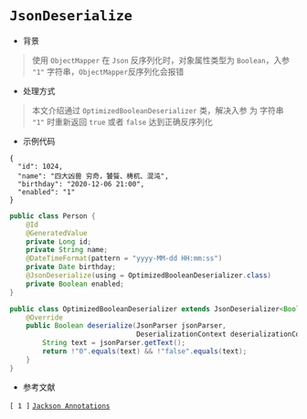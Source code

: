 # `JsonDeserialize`

- 背景

> 使用 ` ObjectMapper ` 在 `Json` 反序列化时，对象属性类型为 `Boolean`，入参 `"1"` 字符串，`ObjectMapper`反序列化会报错

- 处理方式

> 本文介绍通过 `OptimizedBooleanDeserializer` 类，解决入参 为 字符串 `"1"` 时重新返回 `true` 或者 `false` 达到正确反序列化

- 示例代码

```json5
{
  "id": 1024,
  "name": "四大凶兽 穷奇，饕餮、梼杌、混沌",
  "birthday": "2020-12-06 21:00",
  "enabled": "1"
}
```

```java
public class Person {
	@Id
	@GeneratedValue
	private Long id;
	private String name;
	@DateTimeFormat(pattern = "yyyy-MM-dd HH:mm:ss")
	private Date birthday;
	@JsonDeserialize(using = OptimizedBooleanDeserializer.class)
	private Boolean enabled;
}
``` 

```java
public class OptimizedBooleanDeserializer extends JsonDeserializer<Boolean> {
	@Override
	public Boolean deserialize(JsonParser jsonParser,
							   DeserializationContext deserializationContext) throws IOException {
		String text = jsonParser.getText();
		return !"0".equals(text) && !"false".equals(text);
	}
}
```

- 参考文献

`[ 1 ]` [`Jackson Annotations`](http://tutorials.jenkov.com/java-json/jackson-annotations.html)